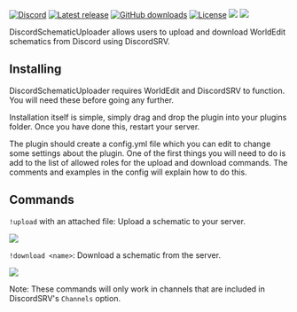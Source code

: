 [![Discord](https://discord.com/api/guilds/830198696204566607/widget.png)](https://dinty1.github.io/plugins-discord)
[![Latest release](https://img.shields.io/github/release/Dinty1/DiscordSchematicUploader.svg)](https://github.com/Dinty1/DiscordSchematicUploader/releases/latest)
[![GitHub downloads](https://img.shields.io/github/downloads/Dinty1/DiscordSchematicUploader/total.svg)](https://github.com/Dinty1/DiscordSchematicUploader/releases/latest)
[![License](https://img.shields.io/github/license/Dinty1/DiscordSchematicUploader.svg)](https://github.com/Dinty1/DiscordSchematicUploader/blob/master/LICENSE)
[![](https://img.shields.io/bstats/servers/11934)](https://bstats.org/plugin/bukkit/DiscordSchematicUploader/11934)
[![](https://img.shields.io/bstats/players/11934)](https://bstats.org/plugin/bukkit/DiscordSchematicUploader/11934)

DiscordSchematicUploader allows users to upload and download WorldEdit schematics from Discord using DiscordSRV.

## Installing
DiscordSchematicUploader requires WorldEdit and DiscordSRV to function. You will need these before going any further.

Installation itself is simple, simply drag and drop the plugin into your plugins folder. Once you have done this, restart your server.

The plugin should create a config.yml file which you can edit to change some settings about the plugin. One of the first things you will need to do is add to the list of allowed roles for the upload and download commands. The comments and examples in the config will explain how to do this.

## Commands
`!upload` with an attached file: Upload a schematic to your server.

![](https://i.imgur.com/bF6vVcI.png)

`!download <name>`: Download a schematic from the server.

![](https://i.imgur.com/hJ9GoD4.png)

Note: These commands will only work in channels that are included in DiscordSRV's `Channels` option.
